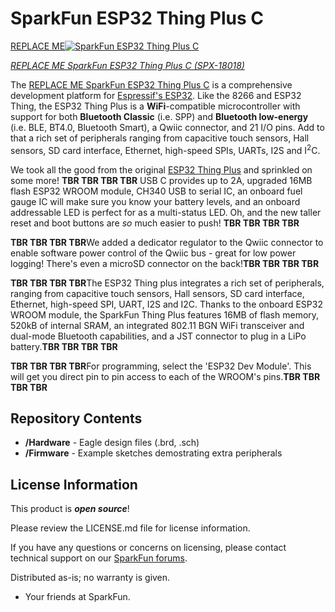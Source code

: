 SparkFun ESP32 Thing Plus C
========================================

[REPLACE ME![SparkFun ESP32 Thing Plus C](https://cdn.sparkfun.com//assets/parts/1/7/2/3/9/18018-Thing_Plus_C_-_ESP32_WROOM-01.jpg)](https://www.sparkfun.com/products/18018)

[*REPLACE ME SparkFun ESP32 Thing Plus C (SPX-18018)*](https://www.sparkfun.com/products/18018)

The [REPLACE ME SparkFun ESP32 Thing Plus C](https://www.sparkfun.com/products/18018) is a comprehensive development platform for [Espressif's ESP32](https://espressif.com/en/products/hardware/esp32/overview). Like the 8266 and ESP32 Thing, the ESP32 Thing Plus is a **WiFi**-compatible microcontroller with support for both **Bluetooth Classic** (i.e. SPP) and **Bluetooth low-energy** (i.e. BLE, BT4.0, Bluetooth Smart), a Qwiic connector, and 21 I/O pins. Add to that a rich set of peripherals ranging from capacitive touch sensors, Hall sensors, SD card interface, Ethernet, high-speed SPIs, UARTs, I2S and I<sup>2</sup>C.

We took all the good from the original [ESP32 Thing Plus](https://www.sparkfun.com/products/15663) and sprinkled on some more! **TBR TBR TBR TBR** USB C provides up to 2A, upgraded 16MB flash ESP32 WROOM module, CH340 USB to serial IC, an onboard fuel gauge IC will make sure you know your battery levels, and an onboard addressable LED is perfect for as a multi-status LED. Oh, and the new taller reset and boot buttons are *so* much easier to push! **TBR TBR TBR TBR**

**TBR TBR TBR TBR**We added a dedicator regulator to the Qwiic connector to enable software power control of the Qwiic bus - great for low power logging! There's even a microSD connector on the back!**TBR TBR TBR TBR**

**TBR TBR TBR TBR**The ESP32 Thing plus integrates a rich set of peripherals, ranging from capacitive touch sensors, Hall sensors, SD card interface, Ethernet, high-speed SPI, UART, I2S and I2C. Thanks to the onboard ESP32 WROOM module, the SparkFun Thing Plus features 16MB of flash memory, 520kB of internal SRAM, an integrated 802.11 BGN WiFi transceiver and dual-mode Bluetooth capabilities, and a JST connector to plug in a LiPo battery.**TBR TBR TBR TBR**

**TBR TBR TBR TBR**For programming, select the 'ESP32 Dev Module'. This will get you direct pin to pin access to each of the WROOM's pins.**TBR TBR TBR TBR**

Repository Contents
-------------------

* **/Hardware** - Eagle design files (.brd, .sch)
* **/Firmware** - Example sketches demostrating extra peripherals

License Information
-------------------

This product is _**open source**_! 

Please review the LICENSE.md file for license information. 

If you have any questions or concerns on licensing, please contact technical support on our [SparkFun forums](https://forum.sparkfun.com/viewforum.php?f=152).

Distributed as-is; no warranty is given.

- Your friends at SparkFun.
